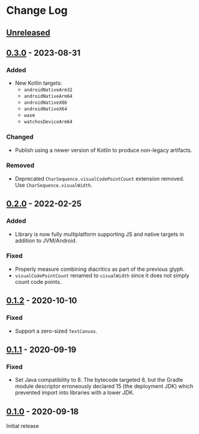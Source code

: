 # Change Log

## [Unreleased]


## [0.3.0] - 2023-08-31

### Added

 * New Kotlin targets:
   * `androidNativeArm32`
   * `androidNativeArm64`
   * `androidNativeX86`
   * `androidNativeX64`
   * `wasm`
   * `watchosDeviceArm64`

### Changed

 * Publish using a newer version of Kotlin to produce non-legacy artifacts.

### Removed

 * Deprecated `CharSequence.visualCodePointCount` extension removed. Use `CharSequence.visualWidth`.


## [0.2.0] - 2022-02-25

### Added

 * Library is now fully multiplatform supporting JS and native targets in addition to JVM/Android.

### Fixed

 * Properly measure combining diacritics as part of the previous glyph.
 * `visualCodePointCount` renamed to `visualWidth` since it does not simply count code points.



## [0.1.2] - 2020-10-10

### Fixed

 * Support a zero-sized `TextCanvas`.


## [0.1.1] - 2020-09-19

### Fixed

 * Set Java compatibility to 8. The bytecode targeted 8, but the Gradle module descriptor erroneously
   declared 15 (the deployment JDK) which prevented import into libraries with a lower JDK.


## [0.1.0] - 2020-09-18

Initial release


[Unreleased]: https://github.com/JakeWharton/crossword/compare/0.3.0...HEAD
[0.3.0]: https://github.com/JakeWharton/crossword/releases/tag/0.3.0
[0.2.0]: https://github.com/JakeWharton/crossword/releases/tag/0.2.0
[0.1.2]: https://github.com/JakeWharton/crossword/releases/tag/0.1.2
[0.1.1]: https://github.com/JakeWharton/crossword/releases/tag/0.1.1
[0.1.0]: https://github.com/JakeWharton/crossword/releases/tag/0.1.0
